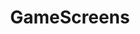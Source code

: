 ---
title: GameScreens
crosslinks:
- shadowofmordor
- redditrequest
- Serendipity
- announcements
---